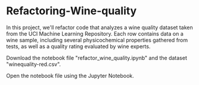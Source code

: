 # Refactoring-Wine-quality

In this project, we'll refactor code that analyzes a wine quality dataset taken from the UCI Machine Learning Repository. Each row contains data on a wine sample, including several physicochemical properties gathered from tests, as well as a quality rating evaluated by wine experts.

Download the notebook file "refactor_wine_quality.ipynb" and the dataset "winequality-red.csv". 

Open the notebook file using the Jupyter Notebook. 

